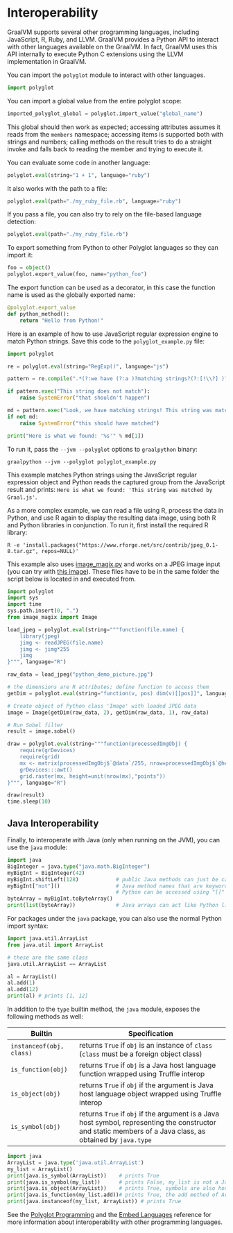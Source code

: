 # Interoperability

GraalVM supports several other programming languages, including JavaScript, R,
Ruby, and LLVM. GraalVM provides a Python API to interact with other languages
available on the GraalVM. In fact, GraalVM uses this API internally to
execute Python C extensions using the LLVM implementation in GraalVM.

You can import the `polyglot` module to interact with other languages.

```python
import polyglot
```

You can import a global value from the entire polyglot scope:
```python
imported_polyglot_global = polyglot.import_value("global_name")
```

This global should then work as expected; accessing attributes assumes it reads
from the `members` namespace; accessing items is supported both with strings and
numbers; calling methods on the result tries to do a straight invoke and falls
back to reading the member and trying to execute it.

You can evaluate some code in another language:
```python
polyglot.eval(string="1 + 1", language="ruby")
```

It also works with the path to a file:
```python
polyglot.eval(path="./my_ruby_file.rb", language="ruby")
```

If you pass a file, you can also try to rely on the file-based language detection:
```python
polyglot.eval(path="./my_ruby_file.rb")
```

To export something from Python to other Polyglot languages so they can import
it:
```python
foo = object()
polyglot.export_value(foo, name="python_foo")
```

The export function can be used as a decorator, in this case the function name
is used as the globally exported name:
```python
@polyglot.export_value
def python_method():
    return "Hello from Python!"
```

Here is an example of how to use JavaScript regular expression engine to
match Python strings. Save this code to the `polyglot_example.py` file:

```python
import polyglot

re = polyglot.eval(string="RegExp()", language="js")

pattern = re.compile(".*(?:we have (?:a )?matching strings?(?:[!\\?] )?)(.*)")

if pattern.exec("This string does not match"):
    raise SystemError("that shouldn't happen")

md = pattern.exec("Look, we have matching strings! This string was matched by Graal.js")
if not md:
    raise SystemError("this should have matched")

print("Here is what we found: '%s'" % md[1])
```

To run it, pass the `--jvm --polyglot` options to `graalpython` binary:
```shell
graalpython --jvm --polyglot polyglot_example.py
```

This example matches Python strings using the JavaScript regular expression object
and Python reads the captured group from the JavaScript result and prints: `Here
is what we found: 'This string was matched by Graal.js'`.

As a more complex example, we can read a file using R, process the data in
Python, and use R again to display the resulting data image, using both R and
Python libraries in conjunction. To run it, first install the
required R library:
```shell
R -e 'install.packages("https://www.rforge.net/src/contrib/jpeg_0.1-8.tar.gz", repos=NULL)'
```

This example also uses [image_magix.py](http://graalvm.org/docs/examples/image_magix.py) and works
on a JPEG image input (you can try with [this image](https://www.graalvm.org/resources/img/python_demo_picture.jpg)). These files have to be in the same folder the script below is located in and executed from.

```python
import polyglot
import sys
import time
sys.path.insert(0, ".")
from image_magix import Image

load_jpeg = polyglot.eval(string="""function(file.name) {
    library(jpeg)
    jimg <- readJPEG(file.name)
    jimg <- jimg*255
    jimg
}""", language="R")

raw_data = load_jpeg("python_demo_picture.jpg")

# the dimensions are R attributes; define function to access them
getDim = polyglot.eval(string="function(v, pos) dim(v)[[pos]]", language="R")

# Create object of Python class 'Image' with loaded JPEG data
image = Image(getDim(raw_data, 2), getDim(raw_data, 1), raw_data)

# Run Sobel filter
result = image.sobel()

draw = polyglot.eval(string="""function(processedImgObj) {
    require(grDevices)
    require(grid)
    mx <- matrix(processedImgObj$`@data`/255, nrow=processedImgObj$`@height`, ncol=processedImgObj$`@width`)
    grDevices:::awt()
    grid.raster(mx, height=unit(nrow(mx),"points"))
}""", language="R")

draw(result)
time.sleep(10)
```

## Java Interoperability

Finally, to interoperate with Java (only when running on the JVM), you can use
the `java` module:
```python
import java
BigInteger = java.type("java.math.BigInteger")
myBigInt = BigInteger(42)
myBigInt.shiftLeft(128)            # public Java methods can just be called
myBigInt["not"]()                  # Java method names that are keywords in
                                   # Python can be accessed using "[]"
byteArray = myBigInt.toByteArray()
print(list(byteArray))             # Java arrays can act like Python lists
```

For packages under the `java` package, you can also use the normal Python import
syntax:
```python
import java.util.ArrayList
from java.util import ArrayList

# these are the same class
java.util.ArrayList == ArrayList

al = ArrayList()
al.add(1)
al.add(12)
print(al) # prints [1, 12]
```

In addition to the `type` builtin method, the `java` module, exposes the following
methods as well:

Builtin                  | Specification
---                      | ---
`instanceof(obj, class)` | returns `True` if `obj` is an instance of `class` (`class` must be a foreign object class)
`is_function(obj)`       | returns `True` if `obj` is a Java host language function wrapped using Truffle interop
`is_object(obj)`         | returns `True` if `obj` if the argument is Java host language object wrapped using Truffle interop
`is_symbol(obj)`         | returns `True` if `obj` if the argument is a Java host symbol, representing the constructor and static members of a Java class, as obtained by `java.type`

```python
import java
ArrayList = java.type('java.util.ArrayList')
my_list = ArrayList()
print(java.is_symbol(ArrayList))    # prints True
print(java.is_symbol(my_list))      # prints False, my_list is not a Java host symbol
print(java.is_object(ArrayList))    # prints True, symbols are also host objects
print(java.is_function(my_list.add))# prints True, the add method of ArrayList
print(java.instanceof(my_list, ArrayList)) # prints True
```

See the [Polyglot Programming](https://www.graalvm.org/docs/reference-manual/polyglot-programming/) and the [Embed Languages](https://www.graalvm.org/reference-manual/embed-languages/) reference
for more information about interoperability with other programming languages.
